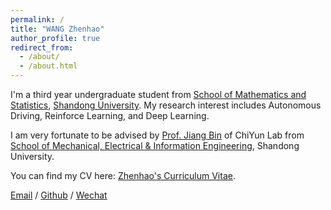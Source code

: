 ```yaml
---
permalink: /
title: "WANG Zhenhao"
author_profile: true
redirect_from: 
  - /about/
  - /about.html
---
```


I'm a third year undergraduate student from [School of Mathematics and Statistics](https://math.wh.sdu.edu.cn/), [Shandong University](https://www.sdu.edu.cn/index.htm). My research interest includes Autonomous Driving, Reinforce Learning, and Deep Learning.

I am very fortunate to be advised by [Prof. Jiang Bin](https://faculty.sdu.edu.cn/jiangbin) of ChiYun Lab from [School of Mechanical, Electrical & Information Engineering](), Shandong University.

You can find my CV here: [Zhenhao's Curriculum Vitae](../assets/Curriculum_Vitae.pdf).

[Email](wangzhenhao12@outlook.com) / [Github](https://github.com/Zhenhaooo) / [Wechat](../images/WeChat.png)